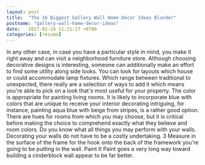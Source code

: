 ```yaml
---
layout: post
title:  "The 16 Biggest Gallery Wall Home Decor Ideas Blunder"
postname: "gallery-wall-home-decor-ideas"
date:   2017-02-24 11:21:17 +0700
categories: [resume]
---
```

In any other case, in case you have a particular style in mind, you make it right away and can visit a neighborhood furniture store. Although choosing decorative designs is interesting, someone can additionally make an effort to find some utility along side looks. You can look for layouts which house or could accommodate lamp fixtures. Which range between traditional to unexpected, there really are a selection of ways to add it which means you're able to pick on a look that's most useful for your property. The color is appropriate for painting living rooms. It is likely to incorporate blue with colors that are unique to receive your interior decorating intriguing, for instance, painting aqua blue with beige from stripes, is a rather good option. There are hues for rooms from which you may choose, but it is critical before making the choice to comprehend exactly what they believe and room colors. Do you know what all things you may perform with your walls. Decorating your walls do not have to be a costly undertaking. 3 Measure in the surface of the frame for the hook onto the back of the framework you're going to be putting in the wall. Paint It Paint goes a very long way toward building a cinderblock wall appear to be far better.
